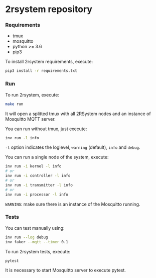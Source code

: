 # 2rsystem repository

### Requirements

* tmux
* mosquitto
* python >= 3.6
* pip3

To install 2rsystem requirements, execute:

```bash
pip3 install -r requirements.txt
```

### Run

To run 2rsystem, execute:

```bash
make run
```

It will open a splitted tmux with all 2RSystem nodes and an instance of Mosquitto MQTT server.

You can run without tmux, just execute:

```bash
inv run -l info
```

`-l` option indicates the loglevel, `warning` (default), `info` and `debug`.

You can run a single node of the system, execute:

```bash
inv run -i kernel -l info
# or
inv run -i controller -l info
# or
inv run -i transmitter -l info
# or
inv run -i processor -l info
```

`WARNING`: make sure there is an instance of the Mosquitto running.

### Tests

You can test manually using:

```bash
inv run --log debug
inv faker --mqtt --timer 0.1
```

To run 2rsystem tests, execute:

```bash
pytest
```

It is necessary to start Mosquitto server to execute pytest.
